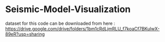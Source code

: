 # Seismic-Model-Visualization

dataset for this code can be downloaded from here : https://drive.google.com/drive/folders/1bm1cRdLjmRLU_f7koaCf7BKulwX-89eR?usp=sharing
